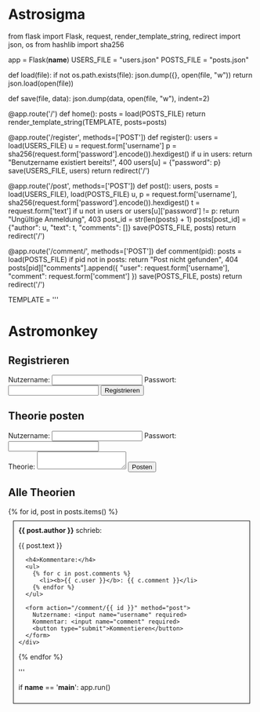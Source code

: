 # Astrosigma
from flask import Flask, request, render_template_string, redirect
import json, os
from hashlib import sha256

app = Flask(__name__)
USERS_FILE = "users.json"
POSTS_FILE = "posts.json"

def load(file):
    if not os.path.exists(file): json.dump({}, open(file, "w"))
    return json.load(open(file))

def save(file, data):
    json.dump(data, open(file, "w"), indent=2)

@app.route('/')
def home():
    posts = load(POSTS_FILE)
    return render_template_string(TEMPLATE, posts=posts)

@app.route('/register', methods=['POST'])
def register():
    users = load(USERS_FILE)
    u = request.form['username']
    p = sha256(request.form['password'].encode()).hexdigest()
    if u in users: return "Benutzername existiert bereits!", 400
    users[u] = {"password": p}
    save(USERS_FILE, users)
    return redirect('/')

@app.route('/post', methods=['POST'])
def post():
    users, posts = load(USERS_FILE), load(POSTS_FILE)
    u, p = request.form['username'], sha256(request.form['password'].encode()).hexdigest()
    t = request.form['text']
    if u not in users or users[u]['password'] != p: return "Ungültige Anmeldung", 403
    post_id = str(len(posts) + 1)
    posts[post_id] = {"author": u, "text": t, "comments": []}
    save(POSTS_FILE, posts)
    return redirect('/')

@app.route('/comment/<pid>', methods=['POST'])
def comment(pid):
    posts = load(POSTS_FILE)
    if pid not in posts: return "Post nicht gefunden", 404
    posts[pid]["comments"].append({
        "user": request.form['username'],
        "comment": request.form['comment']
    })
    save(POSTS_FILE, posts)
    return redirect('/')

TEMPLATE = '''
<!DOCTYPE html>
<html>
<head>
  <title>Astromonkey – Theorien teilen</title>
</head>
<body>
  <h1>Astromonkey</h1>

  <h2>Registrieren</h2>
  <form action="/register" method="post">
    Nutzername: <input name="username" required>
    Passwort: <input name="password" type="password" required>
    <button type="submit">Registrieren</button>
  </form>

  <h2>Theorie posten</h2>
  <form action="/post" method="post">
    Nutzername: <input name="username" required>
    Passwort: <input name="password" type="password" required><br>
    Theorie: <textarea name="text" required></textarea>
    <button type="submit">Posten</button>
  </form>

  <h2>Alle Theorien</h2>
  {% for id, post in posts.items() %}
    <div style="border:1px solid #000; padding:10px; margin:10px;">
      <b>{{ post.author }}</b> schrieb:<br>
      <p>{{ post.text }}</p>

      <h4>Kommentare:</h4>
      <ul>
        {% for c in post.comments %}
          <li><b>{{ c.user }}</b>: {{ c.comment }}</li>
        {% endfor %}
      </ul>

      <form action="/comment/{{ id }}" method="post">
        Nutzername: <input name="username" required>
        Kommentar: <input name="comment" required>
        <button type="submit">Kommentieren</button>
      </form>
    </div>
  {% endfor %}
</body>
</html>
'''

if __name__ == '__main__':
    app.run()
